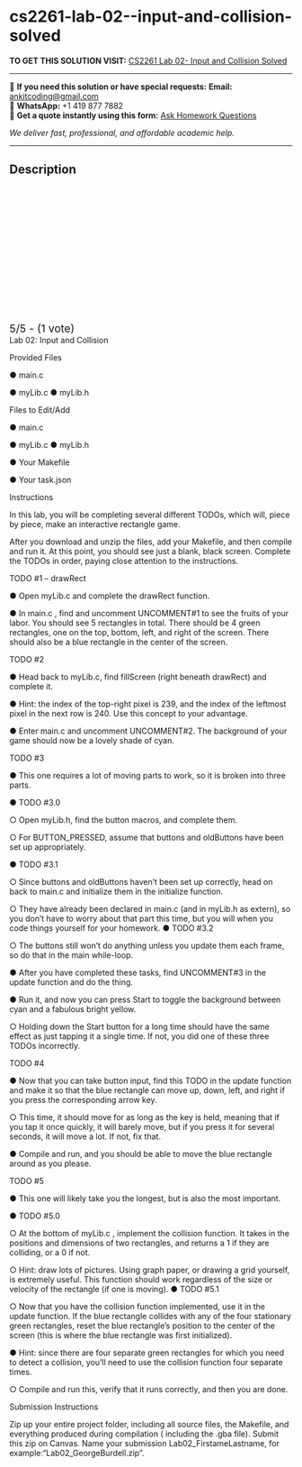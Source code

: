 # cs2261-lab-02--input-and-collision-solved
**TO GET THIS SOLUTION VISIT:** [CS2261 Lab 02- Input and Collision Solved](https://www.ankitcodinghub.com/product/cs-2261-solved/)


---

📩 **If you need this solution or have special requests:** **Email:** ankitcoding@gmail.com  
📱 **WhatsApp:** +1 419 877 7882  
📄 **Get a quote instantly using this form:** [Ask Homework Questions](https://www.ankitcodinghub.com/services/ask-homework-questions/)

*We deliver fast, professional, and affordable academic help.*

---

<h2>Description</h2>



<div class="kk-star-ratings kksr-auto kksr-align-center kksr-valign-top" data-payload="{&quot;align&quot;:&quot;center&quot;,&quot;id&quot;:&quot;109920&quot;,&quot;slug&quot;:&quot;default&quot;,&quot;valign&quot;:&quot;top&quot;,&quot;ignore&quot;:&quot;&quot;,&quot;reference&quot;:&quot;auto&quot;,&quot;class&quot;:&quot;&quot;,&quot;count&quot;:&quot;1&quot;,&quot;legendonly&quot;:&quot;&quot;,&quot;readonly&quot;:&quot;&quot;,&quot;score&quot;:&quot;5&quot;,&quot;starsonly&quot;:&quot;&quot;,&quot;best&quot;:&quot;5&quot;,&quot;gap&quot;:&quot;4&quot;,&quot;greet&quot;:&quot;Rate this product&quot;,&quot;legend&quot;:&quot;5\/5 - (1 vote)&quot;,&quot;size&quot;:&quot;24&quot;,&quot;title&quot;:&quot;CS2261 Lab 02- Input and Collision Solved&quot;,&quot;width&quot;:&quot;138&quot;,&quot;_legend&quot;:&quot;{score}\/{best} - ({count} {votes})&quot;,&quot;font_factor&quot;:&quot;1.25&quot;}">

<div class="kksr-stars">

<div class="kksr-stars-inactive">
            <div class="kksr-star" data-star="1" style="padding-right: 4px">


<div class="kksr-icon" style="width: 24px; height: 24px;"></div>
        </div>
            <div class="kksr-star" data-star="2" style="padding-right: 4px">


<div class="kksr-icon" style="width: 24px; height: 24px;"></div>
        </div>
            <div class="kksr-star" data-star="3" style="padding-right: 4px">


<div class="kksr-icon" style="width: 24px; height: 24px;"></div>
        </div>
            <div class="kksr-star" data-star="4" style="padding-right: 4px">


<div class="kksr-icon" style="width: 24px; height: 24px;"></div>
        </div>
            <div class="kksr-star" data-star="5" style="padding-right: 4px">


<div class="kksr-icon" style="width: 24px; height: 24px;"></div>
        </div>
    </div>

<div class="kksr-stars-active" style="width: 138px;">
            <div class="kksr-star" style="padding-right: 4px">


<div class="kksr-icon" style="width: 24px; height: 24px;"></div>
        </div>
            <div class="kksr-star" style="padding-right: 4px">


<div class="kksr-icon" style="width: 24px; height: 24px;"></div>
        </div>
            <div class="kksr-star" style="padding-right: 4px">


<div class="kksr-icon" style="width: 24px; height: 24px;"></div>
        </div>
            <div class="kksr-star" style="padding-right: 4px">


<div class="kksr-icon" style="width: 24px; height: 24px;"></div>
        </div>
            <div class="kksr-star" style="padding-right: 4px">


<div class="kksr-icon" style="width: 24px; height: 24px;"></div>
        </div>
    </div>
</div>


<div class="kksr-legend" style="font-size: 19.2px;">
            5/5 - (1 vote)    </div>
    </div>
Lab 02: Input and Collision

Provided Files

● main.c

● myLib.c ● myLib.h

Files to Edit/Add

● main.c

● myLib.c ● myLib.h

● Your Makefile

● Your task.json

Instructions

In this lab, you will be completing several different TODOs, which will, piece by piece, make an interactive rectangle game.

After you download and unzip the files, add your Makefile, and then compile and run it. At this point, you should see just a blank, black screen. Complete the TODOs in order, paying close attention to the instructions.

TODO #1 – drawRect

● Open myLib.c and complete the drawRect function.

● In main.c , find and uncomment UNCOMMENT#1 to see the fruits of your labor. You should see 5 rectangles in total. There should be 4 green rectangles, one on the top, bottom, left, and right of the screen. There should also be a blue rectangle in the center of the screen.

TODO #2

● Head back to myLib.c, find fillScreen (right beneath drawRect) and complete it.

● Hint: the index of the top-right pixel is 239, and the index of the leftmost pixel in the next row is 240. Use this concept to your advantage.

● Enter main.c and uncomment UNCOMMENT#2. The background of your game should now be a lovely shade of cyan.

TODO #3

● This one requires a lot of moving parts to work, so it is broken into three parts.

● TODO #3.0

○ Open myLib.h, find the button macros, and complete them.

○ For BUTTON_PRESSED, assume that buttons and oldButtons have been set up appropriately.

● TODO #3.1

○ Since buttons and oldButtons haven’t been set up correctly, head on back to main.c and initialize them in the initialize function.

○ They have already been declared in main.c (and in myLib.h as extern), so you don’t have to worry about that part this time, but you will when you code things yourself for your homework. ● TODO #3.2

○ The buttons still won’t do anything unless you update them each frame, so do that in the main while-loop.

● After you have completed these tasks, find UNCOMMENT#3 in the update function and do the thing.

● Run it, and now you can press Start to toggle the background between cyan and a fabulous bright yellow.

○ Holding down the Start button for a long time should have the same effect as just tapping it a single time. If not, you did one of these three TODOs incorrectly.

TODO #4

● Now that you can take button input, find this TODO in the update function and make it so that the blue rectangle can move up, down, left, and right if you press the corresponding arrow key.

○ This time, it should move for as long as the key is held, meaning that if you tap it once quickly, it will barely move, but if you press it for several seconds, it will move a lot. If not, fix that.

● Compile and run, and you should be able to move the blue rectangle around as you please.

TODO #5

● This one will likely take you the longest, but is also the most important.

● TODO #5.0

○ At the bottom of myLib.c , implement the collision function. It takes in the positions and dimensions of two rectangles, and returns a 1 if they are colliding, or a 0 if not.

○ Hint: draw lots of pictures. Using graph paper, or drawing a grid yourself, is extremely useful. This function should work regardless of the size or velocity of the rectangle (if one is moving). ● TODO #5.1

○ Now that you have the collision function implemented, use it in the update function. If the blue rectangle collides with any of the four stationary green rectangles, reset the blue rectangle’s position to the center of the screen (this is where the blue rectangle was first initialized).

● Hint: since there are four separate green rectangles for which you need to detect a collision, you’ll need to use the collision function four separate times.

○ Compile and run this, verify that it runs correctly, and then you are done.

Submission Instructions

Zip up your entire project folder, including all source files, the Makefile, and everything produced during compilation ( including the .gba file). Submit this zip on Canvas. Name your submission Lab02_FirstameLastname, for example:“Lab02_GeorgeBurdell.zip”.
